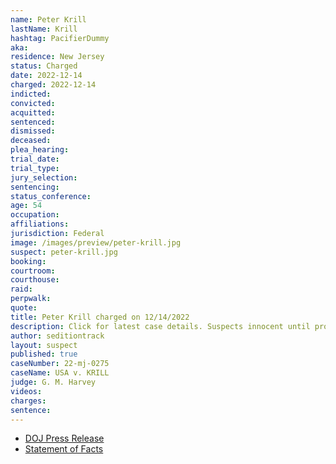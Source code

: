 ```yaml
---
name: Peter Krill
lastName: Krill
hashtag: PacifierDummy
aka:
residence: New Jersey
status: Charged
date: 2022-12-14
charged: 2022-12-14
indicted:
convicted:
acquitted:
sentenced:
dismissed:
deceased:
plea_hearing:
trial_date:
trial_type:
jury_selection:
sentencing:
status_conference:
age: 54
occupation:
affiliations:
jurisdiction: Federal
image: /images/preview/peter-krill.jpg
suspect: peter-krill.jpg
booking:
courtroom:
courthouse:
raid:
perpwalk:
quote:
title: Peter Krill charged on 12/14/2022
description: Click for latest case details. Suspects innocent until proven guilty.
author: seditiontrack
layout: suspect
published: true
caseNumber: 22-mj-0275
caseName: USA v. KRILL
judge: G. M. Harvey
videos:
charges:
sentence:
---
```

- [DOJ Press Release](https://www.justice.gov/usao-dc/pr/new-jersey-man-arrested-felony-and-misdemeanor-charges-actions-during-jan-6-capitol-0)
- [Statement of Facts](https://storage.courtlistener.com/recap/gov.uscourts.dcd.250253/gov.uscourts.dcd.250253.1.1.pdf)
